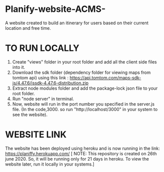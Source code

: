 # Planify-website-ACMS-
A website created to build an itinerary for users based on their current location and free time.

# TO RUN LOCALLY
1. Create "views" folder in your root folder and add all the client side files into it.
2. Download the sdk folder (dependency folder for viewing maps from tomtom api) using this link : https://api.tomtom.com/maps-sdk-js/4.47.6/jssdk-4.47.6-distribution.zip
3. Extract node modules folder and add the package-lock json file to your root folder.
4. Run "node server" in terminal. 
5. Now, website will run in the port number you specified in the server.js file. (In the code,3000. so run "http://localhost/3000" in your system to see the website).

#  WEBSITE LINK
The website has been deployed using heroku and is now running in the link: https://planiffy.herokuapp.com/ 
[ NOTE: This repository is created on 26th june 2020. So, it will be running only for 21 days in heroku. To view the website later, run it locally in your systems.]

